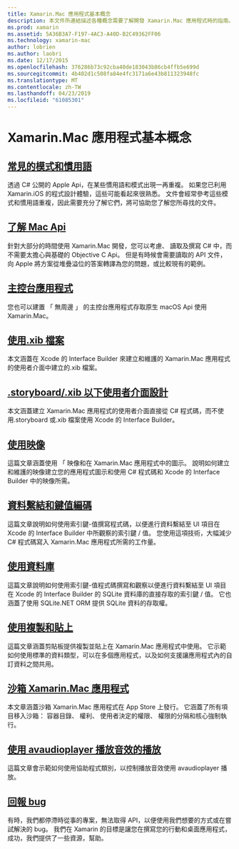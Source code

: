 ```yaml
---
title: Xamarin.Mac 應用程式基本概念
description: 本文件所連結描述各種概念需要了解開發 Xamarin.Mac 應用程式時的指南。
ms.prod: xamarin
ms.assetid: 5A36B3A7-F197-4AC3-A40D-B2C49362FF06
ms.technology: xamarin-mac
author: lobrien
ms.author: laobri
ms.date: 12/17/2015
ms.openlocfilehash: 376286b73c92cba40de183043b86cb4ffb5e699d
ms.sourcegitcommit: 4b402d1c508fa84e4fc3171a6e43b811323948fc
ms.translationtype: MT
ms.contentlocale: zh-TW
ms.lasthandoff: 04/23/2019
ms.locfileid: "61085301"
---
```

# <a name="xamarinmac-application-fundamentals"></a>Xamarin.Mac 應用程式基本概念

## <a name="common-patterns-and-idiomsmacapp-fundamentalspatternsmd"></a>[常見的模式和慣用語](~/mac/app-fundamentals/patterns.md)

透過 C# 公開的 Apple Api，在某些慣用語和模式出現一再重複。 如果您已利用 Xamarin.iOS 的程式設計體驗，這些可能看起來很熟悉。 文件會經常參考這些模式和慣用語重複，因此需要充分了解它們，將可協助您了解您所尋找的文件。

## <a name="understanding-mac-apismacapp-fundamentalsmac-apismd"></a>[了解 Mac Api](~/mac/app-fundamentals/mac-apis.md)

針對大部分的時間使用 Xamarin.Mac 開發，您可以考慮、 讀取及撰寫 C# 中，而不需要太擔心與基礎的 Objective C Api。 但是有時候會需要讀取的 API 文件，向 Apple 將方案從堆疊溢位的答案轉譯為您的問題，或比較現有的範例。

## <a name="console-appsmacapp-fundamentalsconsolemd"></a>[主控台應用程式](~/mac/app-fundamentals/console.md)

您也可以建置 「 無周邊 」 的主控台應用程式存取原生 macOS Api 使用 Xamarin.Mac。

## <a name="working-with-xib-filesmacapp-fundamentalsxibmd"></a>[使用.xib 檔案](~/mac/app-fundamentals/xib.md)

本文涵蓋在 Xcode 的 Interface Builder 來建立和維護的 Xamarin.Mac 應用程式的使用者介面中建立的.xib 檔案。

## <a name="storyboardxib-less-user-interface-designmacapp-fundamentalsxibless-uimd"></a>[.storyboard/.xib 以下使用者介面設計](~/mac/app-fundamentals/xibless-ui.md)

本文涵蓋建立 Xamarin.Mac 應用程式的使用者介面直接從 C# 程式碼，而不使用.storyboard 或.xib 檔案使用 Xcode 的 Interface Builder。

## <a name="working-with-imagesmacapp-fundamentalsimagemd"></a>[使用映像](~/mac/app-fundamentals/image.md)

這篇文章涵蓋使用 「 映像和在 Xamarin.Mac 應用程式中的圖示。 說明如何建立和維護的映像建立您的應用程式圖示和使用 C# 程式碼和 Xcode 的 Interface Builder 中的映像所需。

## <a name="data-binding-and-key-value-codingmacapp-fundamentalsdatabindingmd"></a>[資料繫結和鍵值編碼](~/mac/app-fundamentals/databinding.md)

這篇文章說明如何使用索引鍵-值撰寫程式碼，以便進行資料繫結至 UI 項目在 Xcode 的 Interface Builder 中所觀察的索引鍵 / 值。 您使用這項技術，大幅減少 C# 程式碼寫入 Xamarin.Mac 應用程式所需的工作量。 

## <a name="working-with-databasesmacapp-fundamentalsdatabasesmd"></a>[使用資料庫](~/mac/app-fundamentals/databases.md)

這篇文章說明如何使用索引鍵-值程式碼撰寫和觀察以便進行資料繫結至 UI 項目在 Xcode 的 Interface Builder 的 SQLite 資料庫的直接存取的索引鍵 / 值。 它也涵蓋了使用 SQLite.NET ORM 提供 SQLite 資料的存取權。

## <a name="working-with-copy-and-pastemacapp-fundamentalscopy-pastemd"></a>[使用複製和貼上](~/mac/app-fundamentals/copy-paste.md)

這篇文章涵蓋剪貼板提供複製並貼上在 Xamarin.Mac 應用程式中使用。 它示範如何使用標準的資料類型，可以在多個應用程式，以及如何支援讓應用程式內的自訂資料之間共用。

## <a name="sandboxing-a-xamarinmac-appmacapp-fundamentalssandboxingmd"></a>[沙箱 Xamarin.Mac 應用程式](~/mac/app-fundamentals/sandboxing.md)

本文章涵蓋沙箱 Xamarin.Mac 應用程式在 App Store 上發行。 它涵蓋了所有項目移入沙箱： 容器目錄、 權利、 使用者決定的權限、 權限的分隔和核心強制執行。

## <a name="playing-sound-with-avaudioplayermacapp-fundamentalssoundsmd"></a>[使用 avaudioplayer 播放音效的播放](~/mac/app-fundamentals/sounds.md)

這篇文章會示範如何使用協助程式類別，以控制播放音效使用 avaudioplayer 播放。

## <a name="reporting-bugsmacapp-fundamentalstroubleshootingmd"></a>[回報 bug](~/mac/app-fundamentals/troubleshooting.md)

有時，我們都停滯時從事的專案，無法取得 API，以便使用我們想要的方式或在嘗試解決的 bug。 我們在 Xamarin 的目標是讓您在撰寫您的行動和桌面應用程式，成功，我們提供了一些資源，幫助。
